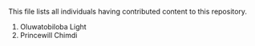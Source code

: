 
This file lists all individuals having contributed content to this repository.

1. Oluwatobiloba Light
2. Princewill Chimdi

